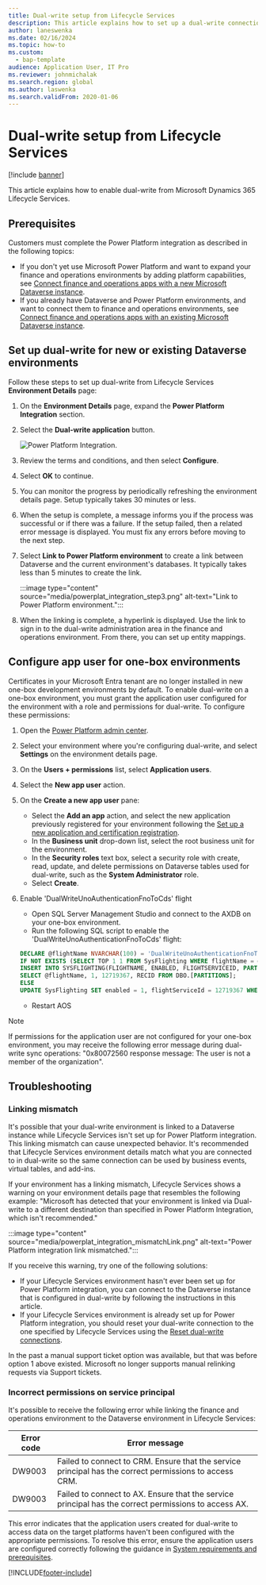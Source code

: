 ```yaml
---
title: Dual-write setup from Lifecycle Services
description: This article explains how to set up a dual-write connection from Microsoft Dynamics 365 Lifecycle Services.
author: laneswenka
ms.date: 02/16/2024
ms.topic: how-to
ms.custom: 
  - bap-template
audience: Application User, IT Pro
ms.reviewer: johnmichalak
ms.search.region: global
ms.author: laswenka
ms.search.validFrom: 2020-01-06
---
```



# Dual-write setup from Lifecycle Services

[!include [banner](../../includes/banner.md)]



This article explains how to enable dual-write from Microsoft Dynamics 365 Lifecycle Services.

## Prerequisites

Customers must complete the Power Platform integration as described in the following topics:

- If you don't yet use Microsoft Power Platform and want to expand your finance and operations environments by adding platform capabilities, see [Connect finance and operations apps with a new Microsoft Dataverse instance](../../power-platform/environment-lifecycle-connect-finops-new-dv.md).
- If you already have Dataverse and Power Platform environments, and want to connect them to finance and operations environments, see [Connect finance and operations apps with an existing Microsoft Dataverse instance](../../power-platform/environment-lifecycle-connect-finops-existing-dv.md).

## Set up dual-write for new or existing Dataverse environments

Follow these steps to set up dual-write from Lifecycle Services **Environment Details** page:

1. On the **Environment Details** page, expand the **Power Platform Integration** section.

2. Select the **Dual-write application** button.

    ![Power Platform Integration.](media/powerplat_integration_step2.png)

3. Review the terms and conditions, and then select **Configure**.

4. Select **OK** to continue.

5. You can monitor the progress by periodically refreshing the environment details page. Setup typically takes 30 minutes or less.  

6. When the setup is complete, a message informs you if the process was successful or if there was a failure. If the setup failed, then a related error message is displayed. You must fix any errors before moving to the next step.

7. Select **Link to Power Platform environment** to create a link between Dataverse and the current environment's databases. It typically takes less than 5 minutes to create the link.

    :::image type="content" source="media/powerplat_integration_step3.png" alt-text="Link to Power Platform environment.":::

8. When the linking is complete, a hyperlink is displayed. Use the link to sign in to the dual-write administration area in the finance and operations environment. From there, you can set up entity mappings.

## Configure app user for one-box environments
Certificates in your Microsoft Entra tenant are no longer installed in new one-box development environments by default. To enable dual-write on a one-box environment, you must grant the application user configured for the environment with a role and permissions for dual-write. To configure these permissions:
1. Open the [Power Platform admin center](https://admin.powerplatform.microsoft.com).
2. Select your environment where you're configuring dual-write, and select **Settings** on the environment details page.
3. On the **Users + permissions** list, select **Application users**.
4. Select the **New app user** action.
5. On the **Create a new app user** pane:
   - Select the **Add an app** action, and select the new application previously registered for your environment following the [Set up a new application and certification registration](../../dev-tools/secure-developer-vm.md#set-up-a-new-application-and-certificate-registration).
   - In the **Business unit** drop-down list, select the root business unit for the environment.
   - In the **Security roles** text box, select a security role with create, read, update, and delete permissions on Dataverse tables used for dual-write, such as the **System Administrator** role.
   - Select **Create**.
6. Enable 'DualWriteUnoAuthenticationFnoToCds' flight
   - Open SQL Server Management Studio and connect to the AXDB on your one-box environment.
   - Run the following SQL script to enable the 'DualWriteUnoAuthenticationFnoToCds' flight:

    ```sql
    DECLARE @flightName NVARCHAR(100) = 'DualWriteUnoAuthenticationFnoToCds';
    IF NOT EXISTS (SELECT TOP 1 1 FROM SysFlighting WHERE flightName = @flightName)
    INSERT INTO SYSFLIGHTING(FLIGHTNAME, ENABLED, FLIGHTSERVICEID, PARTITION)
    SELECT @flightName, 1, 12719367, RECID FROM DBO.[PARTITIONS];
    ELSE
    UPDATE SysFlighting SET enabled = 1, flightServiceId = 12719367 WHERE flightName = @flightName;
    ```

    - Restart AOS

> [!NOTE]
> If permissions for the application user are not configured for your one-box environment, you may receive the following error message during dual-write sync operations:
> "0x80072560 response message: The user is not a member of the organization".

## Troubleshooting

### Linking mismatch

It's possible that your dual-write environment is linked to a Dataverse instance while Lifecycle Services isn't set up for Power Platform integration. This linking mismatch can cause unexpected behavior. It's recommended that Lifecycle Services environment details match what you are connected to in dual-write so the same connection can be used by business events, virtual tables, and add-ins.

If your environment has a linking mismatch, Lifecycle Services shows a warning on your environment details page that resembles the following example: "Microsoft has detected that your environment is linked via Dual-write to a different destination than specified in Power Platform Integration, which isn't recommended."

:::image type="content" source="media/powerplat_integration_mismatchLink.png" alt-text="Power Platform integration link mismatched.":::

If you receive this warning, try one of the following solutions:

- If your Lifecycle Services environment hasn't ever been set up for Power Platform integration, you can connect to the Dataverse instance that is configured in dual-write by following the instructions in this article.
- If your Lifecycle Services environment is already set up for Power Platform integration, you should reset your dual-write connection to the one specified by Lifecycle Services using the [Reset dual-write connections](/dynamics365/fin-ops-core/dev-itpro/data-entities/dual-write/reset).

In the past a manual support ticket option was available, but that was before option 1 above existed.  Microsoft no longer supports manual relinking requests via Support tickets.

### Incorrect permissions on service principal

It's possible to receive the following error while linking the finance and operations environment to the Dataverse environment in Lifecycle Services:

| Error code | Error message |
| --- | --- |
| DW9003 | Failed to connect to CRM. Ensure that the service principal has the correct permissions to access CRM.|
| DW9003 | Failed to connect to AX. Ensure that the service principal has the correct permissions to access AX. | 

This error indicates that the application users created for dual-write to access data on the target platforms haven't been configured with the appropriate permissions. To resolve this error, ensure the application users are configured correctly following the guidance in [System requirements and prerequisites](./requirements-and-prerequisites.md).

[!INCLUDE[footer-include](../../../../includes/footer-banner.md)]

